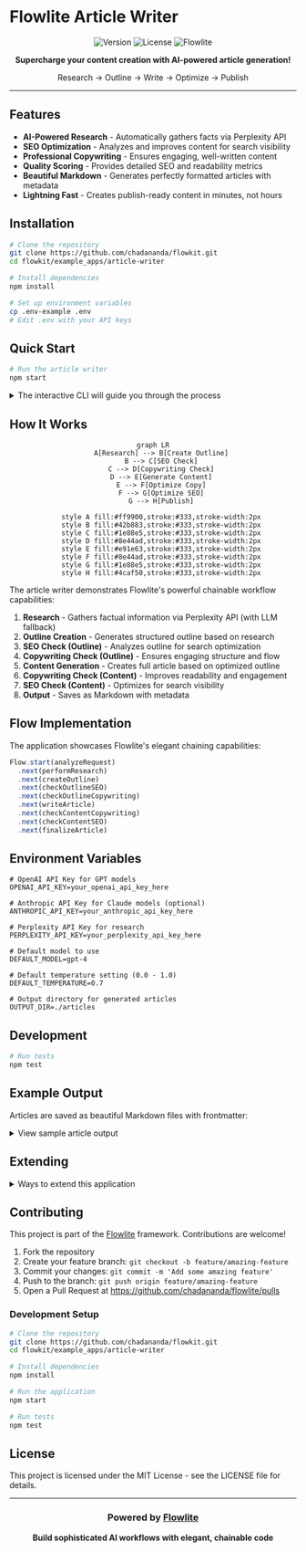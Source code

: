 # Flowlite Article Writer

<div align="center">

![Version](https://img.shields.io/badge/version-1.0.0-blue.svg?style=flat-square)
![License](https://img.shields.io/badge/license-MIT-green.svg?style=flat-square)
![Flowlite](https://img.shields.io/badge/powered%20by-Flowlite-orange.svg?style=flat-square)

**Supercharge your content creation with AI-powered article generation!**

Research → Outline → Write → Optimize → Publish

</div>

---

## Features

- **AI-Powered Research** - Automatically gathers facts via Perplexity API
- **SEO Optimization** - Analyzes and improves content for search visibility
- **Professional Copywriting** - Ensures engaging, well-written content
- **Quality Scoring** - Provides detailed SEO and readability metrics
- **Beautiful Markdown** - Generates perfectly formatted articles with metadata
- **Lightning Fast** - Creates publish-ready content in minutes, not hours

## Installation

```bash
# Clone the repository
git clone https://github.com/chadananda/flowkit.git
cd flowkit/example_apps/article-writer

# Install dependencies
npm install

# Set up environment variables
cp .env-example .env
# Edit .env with your API keys
```

## Quick Start

```bash
# Run the article writer
npm start
```

<details>
<summary>The interactive CLI will guide you through the process</summary>

You'll be prompted for:
- Article title
- Main topic
- Target audience
- Keywords
- Tone (Informative, Conversational, Professional)
- Word count

</details>

## How It Works

<div align="center">

```mermaid
graph LR
    A[Research] --> B[Create Outline]
    B --> C[SEO Check]
    C --> D[Copywriting Check]
    D --> E[Generate Content]
    E --> F[Optimize Copy]
    F --> G[Optimize SEO]
    G --> H[Publish]
    
    style A fill:#ff9900,stroke:#333,stroke-width:2px
    style B fill:#42b883,stroke:#333,stroke-width:2px
    style C fill:#1e88e5,stroke:#333,stroke-width:2px
    style D fill:#8e44ad,stroke:#333,stroke-width:2px
    style E fill:#e91e63,stroke:#333,stroke-width:2px
    style F fill:#8e44ad,stroke:#333,stroke-width:2px
    style G fill:#1e88e5,stroke:#333,stroke-width:2px
    style H fill:#4caf50,stroke:#333,stroke-width:2px
```

</div>

The article writer demonstrates Flowlite's powerful chainable workflow capabilities:

1. **Research** - Gathers factual information via Perplexity API (with LLM fallback)
2. **Outline Creation** - Generates structured outline based on research
3. **SEO Check (Outline)** - Analyzes outline for search optimization
4. **Copywriting Check (Outline)** - Ensures engaging structure and flow
5. **Content Generation** - Creates full article based on optimized outline
6. **Copywriting Check (Content)** - Improves readability and engagement
7. **SEO Check (Content)** - Optimizes for search visibility
8. **Output** - Saves as Markdown with metadata

## Flow Implementation

The application showcases Flowlite's elegant chaining capabilities:

```javascript
Flow.start(analyzeRequest)
  .next(performResearch)
  .next(createOutline)
  .next(checkOutlineSEO)
  .next(checkOutlineCopywriting)
  .next(writeArticle)
  .next(checkContentCopywriting)
  .next(checkContentSEO)
  .next(finalizeArticle)
```

## Environment Variables

```
# OpenAI API Key for GPT models
OPENAI_API_KEY=your_openai_api_key_here

# Anthropic API Key for Claude models (optional)
ANTHROPIC_API_KEY=your_anthropic_api_key_here

# Perplexity API Key for research
PERPLEXITY_API_KEY=your_perplexity_api_key_here

# Default model to use
DEFAULT_MODEL=gpt-4

# Default temperature setting (0.0 - 1.0)
DEFAULT_TEMPERATURE=0.7

# Output directory for generated articles
OUTPUT_DIR=./articles
```

## Development

```bash
# Run tests
npm test
```

## Example Output

Articles are saved as beautiful Markdown files with frontmatter:

<details>
<summary>View sample article output</summary>

```markdown
---
title: "10 Ways AI is Transforming Content Creation"
date: "2025-04-09T20:55:34-07:00"
keywords: ["AI", "content creation", "machine learning", "productivity"]
topic: "AI in Content Creation"
audience: "Marketing professionals"
seoScore: 9.2
copywritingScore: 8.7
---

# 10 Ways AI is Transforming Content Creation

In today's fast-paced digital landscape, content creators are constantly seeking ways to enhance productivity without sacrificing quality. Artificial Intelligence has emerged as a game-changing technology in this domain...

## 1. Automated Research and Fact-Finding

AI-powered tools can now scan thousands of sources in seconds, extracting relevant information and statistics that would take human researchers hours to compile...
```

</details>

## Extending

<details>
<summary>Ways to extend this application</summary>

- Add new quality checks in the flow
- Implement additional research sources
- Create output formats beyond Markdown
- Add publishing capabilities to WordPress, Medium, etc.
- Build a web interface with real-time previews
- Add analytics for content performance tracking

</details>

## Contributing

This project is part of the [Flowlite](https://github.com/chadananda/flowlite) framework. Contributions are welcome!

1. Fork the repository
2. Create your feature branch: `git checkout -b feature/amazing-feature`
3. Commit your changes: `git commit -m 'Add some amazing feature'`
4. Push to the branch: `git push origin feature/amazing-feature`
5. Open a Pull Request at https://github.com/chadananda/flowlite/pulls

### Development Setup

```bash
# Clone the repository
git clone https://github.com/chadananda/flowkit.git
cd flowkit/example_apps/article-writer

# Install dependencies
npm install

# Run the application
npm start

# Run tests
npm test
```

## License

This project is licensed under the MIT License - see the LICENSE file for details.

---

<div align="center">

### Powered by [Flowlite](https://github.com/chadananda/flowlite)

**Build sophisticated AI workflows with elegant, chainable code**

</div>
